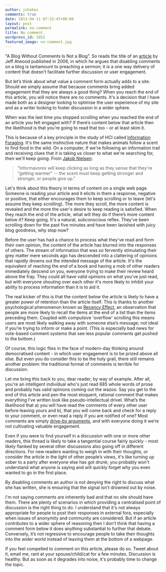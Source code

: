 ```yaml
---
author: jshakes
comments: true
date: 2013-04-11 07:32:47+00:00
layout: post
permalink: no-comment
title: No comment.
wordpress_id: 1052
featured_image: no-comment.jpg
---
```


"A Blog Without Comments Is Not a Blog". So reads the title of an [article](http://www.codinghorror.com/blog/2006/04/a-blog-without-comments-is-not-a-blog.html) by Jeff Atwood published in 2006, in which he argues that disabling comments on a blog is tantamount to preaching a sermon; it is a one way delivery of content that doesn't facilitate further discussion or user engagement.

But let’s think about what value a comment form actually adds to a site. Should we simply assume that because comments bring added engagement that they are always a good thing? When you reach the end of this article, you will notice there are no comments. It's a decision that I have made both as a designer looking to optimise the user experience of my site and as a writer looking to foster discussion in a wider sphere.


When was the last time you stopped scrolling when you reached the end of an article you felt engaged with? If there’s content below that article then the likelihood is that you’re going to read that too - or at least skim it.

This is because of a key principle in the study of HCI called [Information Foraging](http://en.wikipedia.org/wiki/Information_foraging). It's the same instinctive nature that makes animals follow a scent to find food in the wild. On a computer, if we're following an information trail and receiving clues that it is taking us closer to what we're searching for, then we'll keep going. From [Jakob Nielsen](http://www.nngroup.com/articles/information-scent/):


> "Informavores will keep clicking as long as they sense that they're "getting warmer" -- the scent must keep getting stronger and stronger, or people give up."


Let's think about this theory in terms of content on a single web page. Someone is reading your article and it elicits in them a response, negative or positive, that either encourages them to keep scrolling or to leave (let's assume they keep scrolling). The more they scroll, the more content is revealed and the more the user's desire to keep reading is satisfied. When they reach the end of the article, what will they do if there’s more content below it? Keep going. It's a natural, subconscious reflex. They’ve been scrolling down for the past five minutes and have been lavished with juicy blog goodness, why stop now?

Before the user has had a chance to process what they've read and form their own opinion, the content of the article has blurred into the responses of others. The stream of information that was so fervently stimulating their grey matter mere seconds ago has descended into a clattering of opinions that rapidly drowns out the intended message of the article. It's the equivalent of reaching the end of a book and having a mob of other readers immediately descend on you, everyone trying to make their review heard above the fray. They could all have valid opinions on what you've just read, but with everyone shouting over each other it's more likely to inhibit your ability to process information than it is to aid it.

The real kicker of this is that the content below the article is likely to have a greater power of retention than the article itself. This is thanks to another psychological phenomenon known as [Recency Effect](http://en.wikipedia.org/wiki/Recency_effect#Recency_effect), an observation that people are more likely to recall the items at the end of a list than the items preceding them. Coupled with compulsive 'overflow' scrolling this means users are most likely walking away with someone else’s message; not ideal if you’re trying to inform or make a point. (This is especially bad news for vote-based comment systems that see less popular comments get pushed to the bottom.)

Of course, this logic flies in the face of modern-day thinking around democratised content - in which user engagement is to be prized above all else. But even you do consider this to be the holy grail, there still remains another problem: the traditional format of comments is terrible for discussion.

Let me bring this back to you, dear reader, by way of example. After all, you're an intelligent individual who's just read 685 whole words of prose and probably has valid opinions coming out the wazoo. Say you get to the end of this article and pen the most eloquent, rational comment that makes everything I’ve written look like pseudo-intellectual drivel. What’s the likelihood that a) you will have read the comments of every other user before leaving yours and b), that you will come back and check for a reply to your comment, or even read a reply if you are notified of one? Most comments are simply [drive-by arguments](http://www.youtube.com/watch?v=7R6_Chr2vro), and with everyone doing it we’re not cultivating valuable engagement.

Even if you were to find yourself in a discussion with one or more other readers, this thread is likely to take a tangential course fairly quickly - most likely flanked by several other discussions also going off in different directions. For new readers wanting to weigh in with their thoughts, or consider the article in the light of other people’s views, it's like turning up sober to a party after everyone else has got drunk; you probably won't understand what anyone is saying and will quickly forget why you even wanted to go in the first place.

By disabling comments an author is not denying the right to discuss what she has written, she is ensuring that the signal isn't drowned out by noise.

I'm not saying comments are inherently bad and that no site should have them. There are plenty of scenarios in which providing a centralised point of discussion is the right thing to do. I understand that it's not always appropriate for people to post their responses in external fora, especially when issues of anonymity and community are considered. But if an article contributes to a wider sphere of reasoning then I don’t think that having a comment form below it does anything substantial to further that debate. Conversely, it’s not regressive to encourage people to take their thoughts into the wider world instead of leaving them at the bottom of a webpage.

If you feel compelled to comment on this article, please do so. Tweet about it, email me, rant at your spouse/child/cat for a few minutes. Discussion is healthy. But as soon as it degrades into noise, it's probably time to change the topic.
